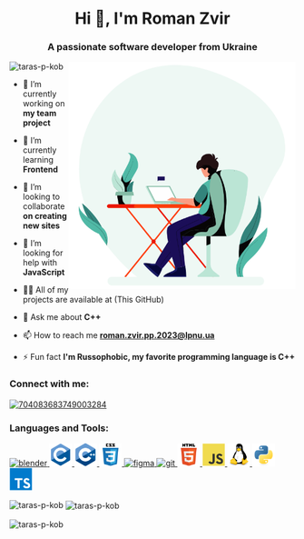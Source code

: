 <h1 align="center">Hi 👋, I'm Roman Zvir</h1>
<h3 align="center">A passionate software developer from Ukraine</h3>

<img align="right" alt="coding" width="400" src="./programming.gif">

<p align="left"> <img src="https://komarev.com/ghpvc/?username=taras-p-kob&label=Profile%20views&color=0e75b6&style=flat" alt="taras-p-kob" /> </p>

- 🔭 I’m currently working on **my team project**

- 🌱 I’m currently learning **Frontend**

- 👯 I’m looking to collaborate **on creating new sites**

- 🤝 I’m looking for help with **JavaScript**

- 👨‍💻 All of my projects are available at (This GitHub)

- 💬 Ask me about **C++**

- 📫 How to reach me **roman.zvir.pp.2023@lpnu.ua**

- ⚡ Fun fact **I'm Russophobic, my favorite programming language is C++**

<h3 align="left">Connect with me:</h3>
<p align="left">
<a href="https://discord.gg/704083683749003284" target="blank"><img align="center" src="https://raw.githubusercontent.com/rahuldkjain/github-profile-readme-generator/master/src/images/icons/Social/discord.svg" alt="704083683749003284" height="30" width="40" /></a>
</p>

<h3 align="left">Languages and Tools:</h3>
<p align="left"> <a href="https://www.blender.org/" target="_blank" rel="noreferrer"> <img src="https://download.blender.org/branding/community/blender_community_badge_white.svg" alt="blender" width="40" height="40"/> </a> <a href="https://www.cprogramming.com/" target="_blank" rel="noreferrer"> <img src="https://raw.githubusercontent.com/devicons/devicon/master/icons/c/c-original.svg" alt="c" width="40" height="40"/> </a> <a href="https://www.w3schools.com/cpp/" target="_blank" rel="noreferrer"> <img src="https://raw.githubusercontent.com/devicons/devicon/master/icons/cplusplus/cplusplus-original.svg" alt="cplusplus" width="40" height="40"/> </a> <a href="https://www.w3schools.com/css/" target="_blank" rel="noreferrer"> <img src="https://raw.githubusercontent.com/devicons/devicon/master/icons/css3/css3-original-wordmark.svg" alt="css3" width="40" height="40"/> </a> <a href="https://www.figma.com/" target="_blank" rel="noreferrer"> <img src="https://www.vectorlogo.zone/logos/figma/figma-icon.svg" alt="figma" width="40" height="40"/> </a> <a href="https://git-scm.com/" target="_blank" rel="noreferrer"> <img src="https://www.vectorlogo.zone/logos/git-scm/git-scm-icon.svg" alt="git" width="40" height="40"/> </a> <a href="https://www.w3.org/html/" target="_blank" rel="noreferrer"> <img src="https://raw.githubusercontent.com/devicons/devicon/master/icons/html5/html5-original-wordmark.svg" alt="html5" width="40" height="40"/> </a> <a href="https://developer.mozilla.org/en-US/docs/Web/JavaScript" target="_blank" rel="noreferrer"> <img src="https://raw.githubusercontent.com/devicons/devicon/master/icons/javascript/javascript-original.svg" alt="javascript" width="40" height="40"/> </a> <a href="https://www.linux.org/" target="_blank" rel="noreferrer"> <img src="https://raw.githubusercontent.com/devicons/devicon/master/icons/linux/linux-original.svg" alt="linux" width="40" height="40"/> </a> <a href="https://www.python.org" target="_blank" rel="noreferrer"> <img src="https://raw.githubusercontent.com/devicons/devicon/master/icons/python/python-original.svg" alt="python" width="40" height="40"/> </a> <a href="https://www.typescriptlang.org/" target="_blank" rel="noreferrer"> <img src="https://raw.githubusercontent.com/devicons/devicon/master/icons/typescript/typescript-original.svg" alt="typescript" width="40" height="40"/> </a> </p>

<p><img align="left" src="https://github-readme-stats.vercel.app/api/top-langs?username=taras-p-kob&show_icons=true&locale=en&layout=compact" alt="taras-p-kob" /></p>

<p>&nbsp;<img align="center" src="https://github-readme-stats.vercel.app/api?username=taras-p-kob&show_icons=true&locale=en" alt="taras-p-kob" /></p>

<p><img align="center" src="https://github-readme-streak-stats.herokuapp.com/?user=taras-p-kob&" alt="taras-p-kob" /></p>
